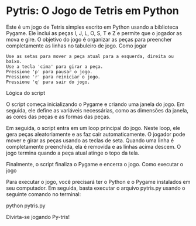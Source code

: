 # Pytris: O Jogo de Tetris em Python

Este é um jogo de Tetris simples escrito em Python usando a biblioteca Pygame. Ele inclui as peças I, J, L, O, S, T e Z e permite que o jogador as mova e gire. O objetivo do jogo é organizar as peças para preencher completamente as linhas no tabuleiro de jogo.
Como jogar

    Use as setas para mover a peça atual para a esquerda, direita ou baixo.
    Use a tecla 'cima' para girar a peça.
    Pressione 'p' para pausar o jogo.
    Pressione 'r' para reiniciar o jogo.
    Pressione 'q' para sair do jogo.

Lógica do script

O script começa inicializando o Pygame e criando uma janela do jogo. Em seguida, ele define as variáveis ​​necessárias, como as dimensões da janela, as cores das peças e as formas das peças.

Em seguida, o script entra em um loop principal do jogo. Neste loop, ele gera peças aleatoriamente e as faz cair automaticamente. O jogador pode mover e girar as peças usando as teclas de seta. Quando uma linha é completamente preenchida, ela é removida e as linhas acima descem. O jogo termina quando a peça atual atinge o topo da tela.

Finalmente, o script finaliza o Pygame e encerra o jogo.
Como executar o jogo

Para executar o jogo, você precisará ter o Python e o Pygame instalados em seu computador. Em seguida, basta executar o arquivo pytris.py usando o seguinte comando no terminal:

python pytris.py

Divirta-se jogando Py-tris!
